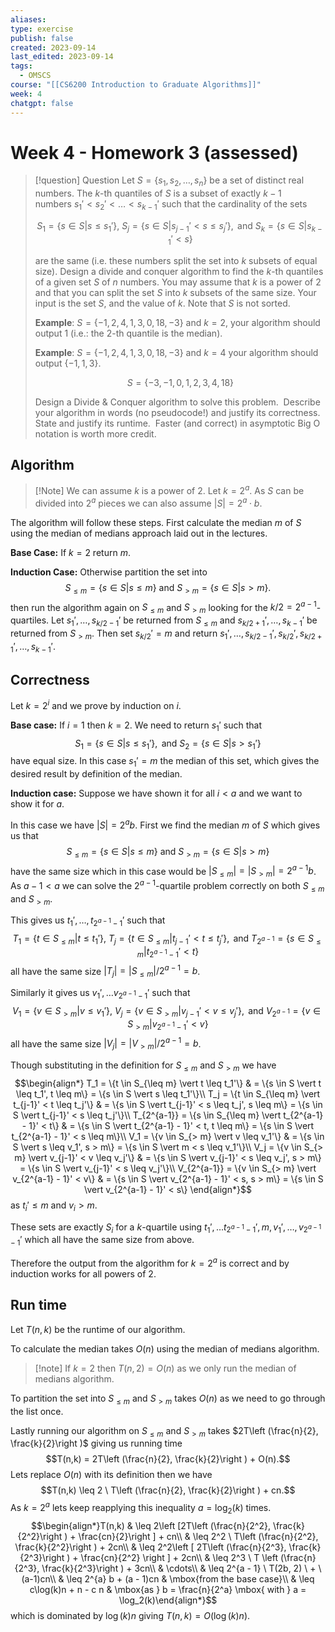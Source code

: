 ```yaml
---
aliases: 
type: exercise
publish: false
created: 2023-09-14
last_edited: 2023-09-14
tags:
  - OMSCS
course: "[[CS6200 Introduction to Graduate Algorithms]]"
week: 4
chatgpt: false
---
```

# Week 4 - Homework 3 (assessed)

>[!question] Question 
>Let $S = \{s_1, s_2, \ldots, s_n\}$ be a set of distinct real numbers. The $k$-th quantiles of $S$ is a subset of exactly $k-1$ numbers $s_1' < s_2' < \ldots < s_{k-1}'$ such that the cardinality of the sets
> 
> $$S_1 = \{s \in S \vert s \leq s_1'\}, \ S_j = \{s \in S \vert s_{j-1}' < s \leq s_j'\}, \mbox{ and } S_k = \{s \in S \vert s_{k-1}' < s\}$$
> 
> are the same (i.e. these numbers split the set into $k$ subsets of equal size). Design a divide and conquer algorithm to find the $k$-th quantiles of a given set $S$ of $n$ numbers. You may assume that $k$ is a power of $2$ and that you can split the set $S$ into $k$ subsets of the same size. Your input is the set $S$, and the value of $k$. Note that $S$ is not sorted. 
>
> **Example**: $S=\{-1, 2, 4, 1, 3, 0, 18, -3\}$ and $k=2$, your algorithm should output $1$ (i.e.: the $2$-th quantile is the median).
>
> **Example**: $S=\{-1, 2, 4, 1, 3, 0, 18, -3\}$ and $k=4$ your algorithm should output $\{-1,1,3\}$.
>
>$$S = \{-3, -1, 0, 1, 2, 3, 4, 18\}$$
>
>Design a Divide & Conquer algorithm to solve this problem.  Describe your algorithm in words (no pseudocode!) and justify its correctness. State and justify its runtime.  Faster (and correct) in asymptotic Big O notation is worth more credit.

## Algorithm

>[!Note] We can assume $k$ is a power of 2.
>Let $k = 2^a$. As $S$ can be divided into $2^a$ pieces we can also assume $\vert S \vert = 2^a \cdot b$. 

The algorithm will follow these steps. First calculate the median $m$ of $S$ using the median of medians approach laid out in the lectures.

**Base Case:** If $k = 2$ return $m$. 

**Induction Case:** Otherwise partition the set into
$$S_{\leq m} = \{s \in S \vert s \leq m\} \mbox{ and } S_{>m} = \{s \in S \vert s > m\}.$$
then run the algorithm again on $S_{\leq m}$ and $S_{>m}$ looking for the $k/2 = 2^{a-1}$-quartiles. Let $s_1', \ldots, s_{k/2-1}'$ be returned from $S_{\leq m}$ and $s_{k/2 + 1}', \ldots, s_{k-1}'$ be returned from $S_{>m}$. Then set $s_{k/2}' = m$ and return $s_1', \ldots, s_{k/2-1}', s_{k/2}', s_{k/2 + 1}', \ldots, s_{k-1}'$.

## Correctness

Let $k = 2^i$ and we prove by induction on $i$.

**Base case:** If $i = 1$ then $k = 2$. We need to return $s_1'$ such that
$$S_1 = \{s \in S \vert s \leq s_1'\}, \mbox{ and } S_2 = \{s \in S \vert s > s_1'\}$$
have equal size. In this case $s_1' = m$ the median of this set, which gives the desired result by definition of the median.

**Induction case:** Suppose we have shown it for all $i < a$ and we want to show it for $a$.

In this case we have $\vert S \vert = 2^a b$. First we find the median $m$ of $S$ which gives us that
$$S_{\leq m} = \{s \in S \vert s \leq m\} \mbox{ and } S_{>m} = \{s \in S \vert s > m\}$$
have the same size which in this case would be $\vert S_{\leq m} \vert = \vert S_{>m} \vert = 2^{a-1}b$. As $a-1 < a$ we can solve the $2^{a-1}$-quartile problem correctly on both $S_{\leq m}$ and $S_{>m}$. 

This gives us $t_1', \ldots, t_{2^{a-1} - 1}'$ such that
$$T_1 = \{t \in S_{\leq m} \vert t \leq t_1'\}, \ T_j = \{t \in S_{\leq m} \vert t_{j-1}' < t \leq t_j'\}, \mbox{ and } T_{2^{a-1}} = \{s \in S_{\leq m} \vert t_{2^{a-1} - 1}' < t\}$$
all have the same size $\vert T_j \vert = \vert S_{\leq m} \vert / 2^{a-1} = b$. 

Similarly it gives us $v_1', \ldots v_{2^{a-1} - 1}'$ such that
$$V_1 = \{v \in S_{> m} \vert v \leq v_1'\}, \ V_j = \{v \in S_{> m} \vert v_{j-1}' < v \leq v_j'\}, \mbox{ and } V_{2^{a-1}} = \{v \in S_{> m} \vert v_{2^{a-1} - 1}' < v\}$$
all have the same size $\vert V_j \vert = \vert V_{> m} \vert / 2^{a-1} = b$.

Though substituting in the definition for $S_{\leq m}$ and $S_{> m}$ we have
$$\begin{align*}
T_1 = \{t \in S_{\leq m} \vert t \leq t_1'\} & = \{s \in S \vert t \leq t_1', t \leq m\} = \{s \in S \vert s \leq t_1'\}\\
T_j = \{t \in S_{\leq m} \vert t_{j-1}' < t \leq t_j'\} & = \{s \in S \vert t_{j-1}' < s \leq t_j', s \leq m\} = \{s \in S \vert t_{j-1}' < s \leq t_j'\}\\
T_{2^{a-1}} = \{s \in S_{\leq m} \vert t_{2^{a-1} - 1}' < t\} & = \{s \in S \vert t_{2^{a-1} - 1}' < t, t \leq m\} = \{s \in S \vert t_{2^{a-1} - 1}' < s \leq m\}\\
V_1 = \{v \in S_{> m} \vert v \leq v_1'\} & = \{s \in S \vert s \leq v_1', s > m\} = \{s \in S \vert m < s \leq v_1'\}\\ 
V_j = \{v \in S_{> m} \vert v_{j-1}' < v \leq v_j'\} & = \{s \in S \vert v_{j-1}' < s \leq v_j', s > m\} = \{s \in S \vert v_{j-1}' < s \leq v_j'\}\\ 
V_{2^{a-1}} = \{v \in S_{> m} \vert v_{2^{a-1} - 1}' < v\} & = \{s \in S \vert v_{2^{a-1} - 1}' < s, s > m\} = \{s \in S \vert v_{2^{a-1} - 1}' < s\}
\end{align*}$$
as $t_i' \leq m$ and $v_i > m$. 

These sets are exactly $S_i$ for a $k$-quartile using $t_1', \ldots t_{2^{a-1} - 1}', m, v_1', \ldots , v_{2^{a-1} - 1}'$ which all have the same size from above.

Therefore the output from the algorithm for $k = 2^a$ is correct and by induction works for all powers of $2$. 

## Run time

Let $T(n, k)$ be the runtime of our algorithm.

To calculate the median takes $O(n)$ using the median of medians algorithm.

>[!note] If $k = 2$ then $T(n,2) = O(n)$ as we only run the median of medians algorithm. 

To partition the set into $S_{\leq m}$ and $S_{> m}$ takes $O(n)$ as we need to go through the list once.

Lastly running our algorithm on $S_{\leq m}$ and $S_{> m}$ takes $2T\left (\frac{n}{2}, \frac{k}{2}\right )$ giving us running time
$$T(n,k) = 2T\left (\frac{n}{2}, \frac{k}{2}\right ) + O(n).$$
Lets replace $O(n)$ with its definition then we have
$$T(n,k) \leq 2 \ T\left (\frac{n}{2}, \frac{k}{2}\right ) + cn.$$
As $k = 2^a$ lets keep reapplying this inequality $a = \log_2(k)$ times.
$$\begin{align*}T(n,k) & \leq 2\left [2T\left (\frac{n}{2^2}, \frac{k}{2^2}\right ) + \frac{cn}{2}\right ] + cn\\ & \leq 2^2 \ T\left (\frac{n}{2^2}, \frac{k}{2^2}\right ) + 2cn\\
& \leq 2^2\left [ 2T\left (\frac{n}{2^3}, \frac{k}{2^3}\right ) + \frac{cn}{2^2} \right ] + 2cn\\
& \leq 2^3 \ T \left (\frac{n}{2^3}, \frac{k}{2^3}\right ) + 3cn\\
& \cdots\\
& \leq 2^{a - 1} \ T(2b, 2) \ + \ (a-1)cn\\
& \leq 2^{a} b + (a - 1)cn & \mbox{from the base case}\\
& \leq c\log(k)n + n - c n & \mbox{as } b = \frac{n}{2^a} \mbox{ with } a = \log_2(k)\end{align*}$$
which is dominated by $\log(k)n$ giving $T(n,k) = O(\log(k)n)$.
